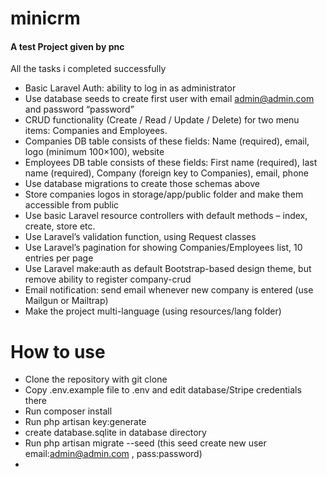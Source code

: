 # minicrm
#### A test Project given by pnc ####

All the tasks i completed successfully
 
* Basic Laravel Auth: ability to log in as administrator<br />
* Use database seeds to create first user with email admin@admin.com and password “password”<br />
* CRUD functionality (Create / Read / Update / Delete) for two menu items: Companies and Employees.<br />
* Companies DB table consists of these fields: Name (required), email, logo (minimum 100×100), website<br />
* Employees DB table consists of these fields: First name (required), last name (required), Company (foreign key to Companies), email, phone<br />
* Use database migrations to create those schemas above<br />
* Store companies logos in storage/app/public folder and make them accessible from public<br />
* Use basic Laravel resource controllers with default methods – index, create, store etc.<br />
* Use Laravel’s validation function, using Request classes<br />
* Use Laravel’s pagination for showing Companies/Employees list, 10 entries per page<br />
* Use Laravel make:auth as default Bootstrap-based design theme, but remove ability to register company-crud<br />
* Email notification: send email whenever new company is entered (use Mailgun or Mailtrap)<br />
* Make the project multi-language (using resources/lang folder)<br />

# How to use

* Clone the repository with git clone<br />
* Copy .env.example file to .env and edit database/Stripe credentials there<br />
* Run composer install<br />
* Run php artisan key:generate<br />
* create database.sqlite in database directory<br />
* Run php artisan migrate --seed (this seed create new user email:admin@admin.com , pass:password)<br />
* <br />
